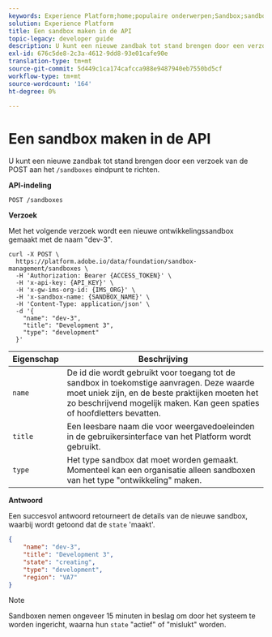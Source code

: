 ```yaml
---
keywords: Experience Platform;home;populaire onderwerpen;Sandbox;sandbox
solution: Experience Platform
title: Een sandbox maken in de API
topic-legacy: developer guide
description: U kunt een nieuwe zandbak tot stand brengen door een verzoek van de POST aan het `/zandbakeneindpunt te richten.
exl-id: 676c5de8-2c3a-4612-9dd8-93e01cafe90e
translation-type: tm+mt
source-git-commit: 5d449c1ca174cafcca988e9487940eb7550bd5cf
workflow-type: tm+mt
source-wordcount: '164'
ht-degree: 0%

---
```


# Een sandbox maken in de API

U kunt een nieuwe zandbak tot stand brengen door een verzoek van de POST aan het `/sandboxes` eindpunt te richten.

**API-indeling**

```http
POST /sandboxes
```

**Verzoek**

Met het volgende verzoek wordt een nieuwe ontwikkelingssandbox gemaakt met de naam &quot;dev-3&quot;.

```shell
curl -X POST \
  https://platform.adobe.io/data/foundation/sandbox-management/sandboxes \
  -H 'Authorization: Bearer {ACCESS_TOKEN}' \
  -H 'x-api-key: {API_KEY}' \
  -H 'x-gw-ims-org-id: {IMS_ORG}' \
  -H 'x-sandbox-name: {SANDBOX_NAME}' \
  -H 'Content-Type: application/json' \
  -d '{
    "name": "dev-3",
    "title": "Development 3",
    "type": "development"
  }'
```

| Eigenschap | Beschrijving |
| --- | --- |
| `name` | De id die wordt gebruikt voor toegang tot de sandbox in toekomstige aanvragen. Deze waarde moet uniek zijn, en de beste praktijken moeten het zo beschrijvend mogelijk maken. Kan geen spaties of hoofdletters bevatten. |
| `title` | Een leesbare naam die voor weergavedoeleinden in de gebruikersinterface van het Platform wordt gebruikt. |
| `type` | Het type sandbox dat moet worden gemaakt. Momenteel kan een organisatie alleen sandboxen van het type &quot;ontwikkeling&quot; maken. |

**Antwoord**

Een succesvol antwoord retourneert de details van de nieuwe sandbox, waarbij wordt getoond dat de `state` &#39;maakt&#39;.

```json
{
    "name": "dev-3",
    "title": "Development 3",
    "state": "creating",
    "type": "development",
    "region": "VA7"
}
```

>[!NOTE]
>
>Sandboxen nemen ongeveer 15 minuten in beslag om door het systeem te worden ingericht, waarna hun `state` &quot;actief&quot; of &quot;mislukt&quot; worden.
